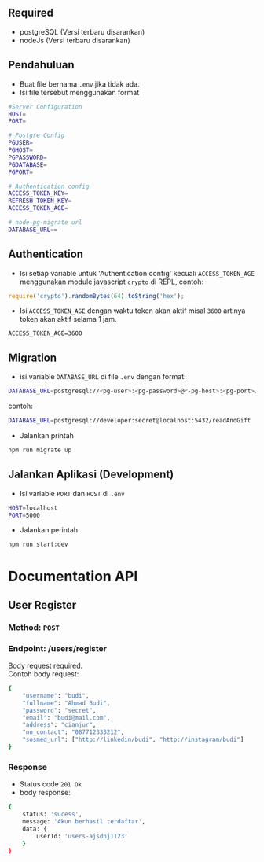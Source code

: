 Required
--
- postgreSQL (Versi terbaru disarankan)
- nodeJs (Versi terbaru disarankan)

## Pendahuluan
- Buat file bernama `.env` jika tidak ada. 
- Isi file tersebut menggunakan format
```bash
#Server Configuration
HOST=
PORT=

# Postgre Config
PGUSER=
PGHOST=
PGPASSWORD=
PGDATABASE=
PGPORT=

# Authentication config
ACCESS_TOKEN_KEY=
REFRESH_TOKEN_KEY=
ACCESS_TOKEN_AGE=

# node-pg-migrate url
DATABASE_URL==

```
## Authentication
- Isi setiap variable untuk 'Authentication config' kecuali `ACCESS_TOKEN_AGE` menggunakan module javascript `crypto` di REPL, contoh:
```js
require('crypto').randomBytes(64).toString('hex');
```
- Isi `ACCESS_TOKEN_AGE` dengan waktu token akan aktif misal `3600` artinya token akan aktif selama 1 jam.
```
ACCESS_TOKEN_AGE=3600
```

## Migration
- isi variable `DATABASE_URL` di file `.env` dengan format:
```bash
DATABASE_URL=postgresql://<pg-user>:<pg-password>@<-pg-host>:<pg-port>/<pg-database>
```
contoh:
```bash
DATABASE_URL=postgresql://developer:secret@localhost:5432/readAndGift
```

- Jalankan printah 
```bash
npm run migrate up
```

## Jalankan Aplikasi (Development)
- Isi variable `PORT` dan `HOST` di `.env`
```bash
HOST=localhost
PORT=5000
```

- Jalankan perintah
```bash
npm run start:dev
```

Documentation API
==
User Register
--
### Method: `POST` 
### Endpoint: /users/register
Body request required. <br>
Contoh body request: 
```bash
{
    "username": "budi",
    "fullname": "Ahmad Budi",
    "password": "secret",
    "email": "budi@mail.com",
    "address": "cianjur",
    "no_contact": "087712333212",
    "sosmed_url": ["http://linkedin/budi", "http://instagram/budi"]
}
```
### Response
- Status code `201 Ok`
- body response: 
```bash
{
    status: 'sucess',
    message: 'Akun berhasil terdaftar',
    data: {
        userId: 'users-ajsdnj1123'
    }
}
```




